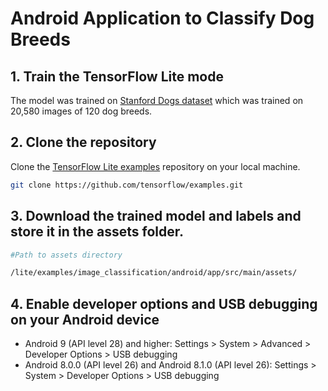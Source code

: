 # Android Application to Classify Dog Breeds

## 1. Train the TensorFlow Lite mode
The model was trained on [Stanford Dogs dataset](http://vision.stanford.edu/aditya86/ImageNetDogs/) which was trained on 20,580 images of 120 dog breeds.

## 2. Clone the repository
Clone the [TensorFlow Lite examples](https://github.com/tensorflow/examples.git) repository on your local machine.
```bash
git clone https://github.com/tensorflow/examples.git
```

## 3. Download the trained model and labels and store it in the assets folder.
```bash
#Path to assets directory

/lite/examples/image_classification/android/app/src/main/assets/
```

## 4. Enable developer options and USB debugging on your Android device
* Android 9 (API level 28) and higher: Settings > System > Advanced > Developer Options > USB debugging
* Android 8.0.0 (API level 26) and Android 8.1.0 (API level 26): Settings > System > Developer Options > USB debugging


